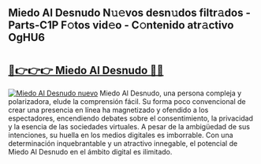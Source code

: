 ## Miedo Al Desnudo N𝚞𝚎vos desn𝚞dos filtr𝚊dos - Parts-C1P F𝚘tos vid𝚎o - C𝚘ntenido atr𝚊ctivo OgHU6

# <h2><a href="http://mb4n73.tromn.icu/?c=Miedo+Al+Desnudo">🔗👉👉👉 Miedo Al Desnudo 🔗🔗</a></h2>

[![Miedo Al Desnudo nuevo](https://i.imgur.com/pEAQMta.gif)](http://mb4n73.tromn.icu/?c=Miedo+Al+Desnudo)
Miedo Al Desnudo, una persona compleja y polarizadora, elude la comprensión fácil. Su forma poco convencional de crear una presencia en línea ha magnetizado y ofendido a los espectadores, encendiendo debates sobre el consentimiento, la privacidad y la esencia de las sociedades virtuales. A pesar de la ambigüedad de sus intenciones, su huella en los medios digitales es imborrable. Con una determinación inquebrantable y un atractivo innegable, el potencial de Miedo Al Desnudo en el ámbito digital es ilimitado.
